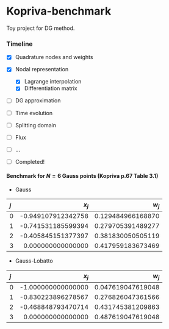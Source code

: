 # Kopriva-benchmark

Toy project for DG method.


### Timeline
- [x] Quadrature nodes and weights
- [x] Nodal representation
  - [x] Lagrange interpolation
  - [x] Differentiation matrix
- [ ] DG approximation
- [ ] Time evolution
- [ ] Splitting domain
- [ ] Flux
- [ ] ...
- [ ] Completed!


#### Benchmark for $N=6$ Gauss points (Kopriva p.67 Table 3.1)

* Gauss
  
| $j$ | $x_j$ | $w_j$ |
|:---|---:|---:|
| 0 | -0.949107912342758  | 0.129484966168870 |
| 1 | -0.741531185599394  | 0.279705391489277 |
| 2 | -0.405845151377397  | 0.381830050505119 |
| 3 |  0.000000000000000  | 0.417959183673469 |

* Gauss-Lobatto

| $j$ | $x_j$ | $w_j$ |
|:---|---:|---:|
| 0  | -1.000000000000000 | 0.047619047619048 |
| 1  | -0.830223896278567 | 0.276826047361566 |
| 2  | -0.468848793470714 | 0.431745381209863 |
| 3  |  0.000000000000000 | 0.487619047619048 |



